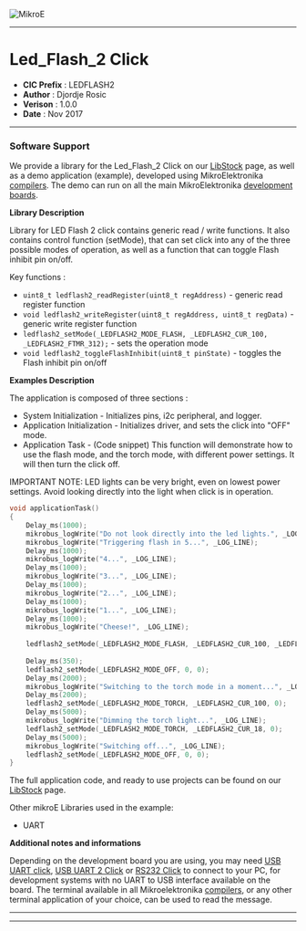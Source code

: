 ![MikroE](http://www.mikroe.com/img/designs/beta/logo_small.png)

---

# Led_Flash_2 Click

- **CIC Prefix**  : LEDFLASH2
- **Author**      : Djordje Rosic
- **Verison**     : 1.0.0
- **Date**        : Nov 2017

---

### Software Support

We provide a library for the Led_Flash_2 Click on our [LibStock](https://libstock.mikroe.com/projects/view/2219/led-flash-2-click) 
page, as well as a demo application (example), developed using MikroElektronika 
[compilers](http://shop.mikroe.com/compilers). The demo can run on all the main 
MikroElektronika [development boards](http://shop.mikroe.com/development-boards).

**Library Description**

Library for LED Flash 2 click contains generic read / write functions. It also 
contains control function (setMode), that can set click into any of the three possible modes 
of operation, as well as a function that can toggle Flash inhibit pin on/off.

Key functions :

- ``` uint8_t ledflash2_readRegister(uint8_t regAddress) ``` - generic read register function
- ``` void ledflash2_writeRegister(uint8_t regAddress, uint8_t regData) ``` - generic write register function
- ``` ledflash2_setMode(_LEDFLASH2_MODE_FLASH, _LEDFLASH2_CUR_100, _LEDFLASH2_FTMR_312); ``` - sets the operation mode
- ``` void ledflash2_toggleFlashInhibit(uint8_t pinState) ``` - toggles the Flash inhibit pin on/off

**Examples Description**

The application is composed of three sections :

- System Initialization - Initializes pins, i2c peripheral, and logger.
- Application Initialization - Initializes driver, and sets the click into "OFF"
  mode.
- Application Task - (Code snippet) This function will demonstrate how to use the flash mode,
  and the torch mode, with different power settings. It will then turn the click
  off.

IMPORTANT NOTE: LED lights can be very bright, even on lowest power settings.
Avoid looking directly into the light when click is in operation.


```.c
void applicationTask()
{
    Delay_ms(1000);
    mikrobus_logWrite("Do not look directly into the led lights.", _LOG_LINE);
    mikrobus_logWrite("Triggering flash in 5...", _LOG_LINE);
    Delay_ms(1000);
    mikrobus_logWrite("4...", _LOG_LINE);
    Delay_ms(1000);
    mikrobus_logWrite("3...", _LOG_LINE);
    Delay_ms(1000);
    mikrobus_logWrite("2...", _LOG_LINE);
    Delay_ms(1000);
    mikrobus_logWrite("1...", _LOG_LINE);
    Delay_ms(1000);
    mikrobus_logWrite("Cheese!", _LOG_LINE);
    
    ledflash2_setMode(_LEDFLASH2_MODE_FLASH, _LEDFLASH2_CUR_100, _LEDFLASH2_FTMR_312);
    
    Delay_ms(350);
    ledflash2_setMode(_LEDFLASH2_MODE_OFF, 0, 0);
    Delay_ms(2000);
    mikrobus_logWrite("Switching to the torch mode in a moment...", _LOG_LINE);
    Delay_ms(2000);
    ledflash2_setMode(_LEDFLASH2_MODE_TORCH, _LEDFLASH2_CUR_100, 0);
    Delay_ms(5000);
    mikrobus_logWrite("Dimming the torch light...", _LOG_LINE);
    ledflash2_setMode(_LEDFLASH2_MODE_TORCH, _LEDFLASH2_CUR_18, 0);
    Delay_ms(5000);
    mikrobus_logWrite("Switching off...", _LOG_LINE);
    ledflash2_setMode(_LEDFLASH2_MODE_OFF, 0, 0);
}
```


The full application code, and ready to use projects can be found on our 
[LibStock](https://libstock.mikroe.com/projects/view/2219/led-flash-2-click) page.

Other mikroE Libraries used in the example:

- UART

**Additional notes and informations**

Depending on the development board you are using, you may need 
[USB UART click](http://shop.mikroe.com/usb-uart-click), 
[USB UART 2 Click](http://shop.mikroe.com/usb-uart-2-click) or 
[RS232 Click](http://shop.mikroe.com/rs232-click) to connect to your PC, for 
development systems with no UART to USB interface available on the board. The 
terminal available in all Mikroelektronika 
[compilers](http://shop.mikroe.com/compilers), or any other terminal application 
of your choice, can be used to read the message.

---
---
